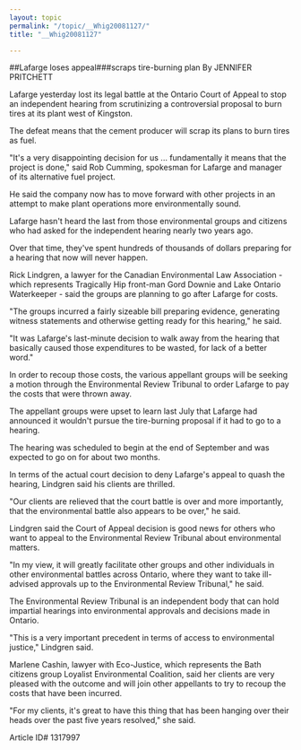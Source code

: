 ```yaml
---
layout: topic
permalink: "/topic/__Whig20081127/"
title: "__Whig20081127"

---
```


##Lafarge loses appeal###scraps tire-burning plan
By JENNIFER PRITCHETT



Lafarge yesterday lost its legal battle at the Ontario Court of Appeal to stop an independent hearing from scrutinizing a controversial proposal to burn tires at its plant west of Kingston.

The defeat means that the cement producer will scrap its plans to burn tires as fuel.

"It's a very disappointing decision for us ... fundamentally it means that the project is done," said Rob Cumming, spokesman for Lafarge and manager of its alternative fuel project.

He said the company now has to move forward with other projects in an attempt to make plant operations more environmentally sound.

Lafarge hasn't heard the last from those environmental groups and citizens who had asked for the independent hearing nearly two years ago.

Over that time, they've spent hundreds of thousands of dollars preparing for a hearing that now will never happen.

Rick Lindgren, a lawyer for the Canadian Environmental Law Association -which represents Tragically Hip front-man Gord Downie and Lake Ontario Waterkeeper - said the groups are planning to go after Lafarge for costs.

"The groups incurred a fairly sizeable bill preparing evidence, generating witness statements and otherwise getting ready for this hearing," he said.

"It was Lafarge's last-minute decision to walk away from the hearing that basically caused those expenditures to be wasted, for lack of a better word."

In order to recoup those costs, the various appellant groups will be seeking a motion through the Environmental Review Tribunal to order Lafarge to pay the costs that were thrown away.

The appellant groups were upset to learn last July that Lafarge had announced it wouldn't pursue the tire-burning proposal if it had to go to a hearing.

The hearing was scheduled to begin at the end of September and was expected to go on for about two months.

In terms of the actual court decision to deny Lafarge's appeal to quash the hearing, Lindgren said his clients are thrilled.

"Our clients are relieved that the court battle is over and more importantly, that the environmental battle also appears to be over," he said.

Lindgren said the Court of Appeal decision is good news for others who want to appeal to the Environmental Review Tribunal about environmental matters.

"In my view, it will greatly facilitate other groups and other individuals in other environmental battles across Ontario, where they want to take ill-advised approvals up to the Environmental Review Tribunal," he said.

The Environmental Review Tribunal is an independent body that can hold impartial hearings into environmental approvals and decisions made in Ontario.

"This is a very important precedent in terms of access to environmental justice," Lindgren said.

Marlene Cashin, lawyer with Eco-Justice, which represents the Bath citizens group Loyalist Environmental Coalition, said her clients are very pleased with the outcome and will join other appellants to try to recoup the costs that have been incurred.

"For my clients, it's great to have this thing that has been hanging over their heads over the past five years resolved," she said.


Article ID# 1317997

